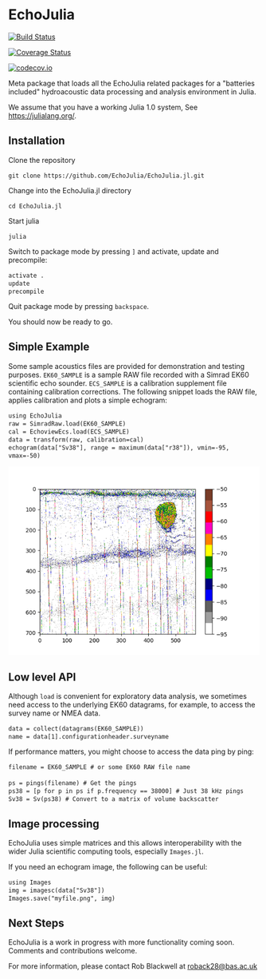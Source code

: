 # EchoJulia

[![Build Status](https://travis-ci.org/EchoJulia/EchoJulia.jl.svg?branch=master)](https://travis-ci.org/EchoJulia/EchoJulia.jl)

[![Coverage Status](https://coveralls.io/repos/EchoJulia/EchoJulia.jl/badge.svg?branch=master&service=github)](https://coveralls.io/github/EchoJulia/EchoJulia.jl?branch=master)

[![codecov.io](http://codecov.io/github/EchoJulia/EchoJulia.jl/coverage.svg?branch=master)](http://codecov.io/github/EchoJulia/EchoJulia.jl?branch=master)


Meta package that loads all the EchoJulia related packages for a
"batteries included" hydroacoustic data processing and analysis
environment in Julia.

We assume that you have a working Julia 1.0 system, See
https://julialang.org/.


## Installation

Clone the repository

	git clone https://github.com/EchoJulia/EchoJulia.jl.git

Change into the EchoJulia.jl directory

	cd EchoJulia.jl

Start julia

	julia

Switch to package mode by pressing `]` and activate, update and precompile:

	activate .
	update
	precompile

Quit package mode by pressing `backspace`.

You should now be ready to go.

## Simple Example

Some sample acoustics files are provided for demonstration and testing purposes. `EK60_SAMPLE` is a sample
RAW file recorded with a Simrad EK60 scientific echo sounder. `ECS_SAMPLE` is a calibration supplement file
containing calibration corrections. The following snippet loads the RAW file, applies calibration and plots
a simple echogram:


	using EchoJulia
	raw = SimradRaw.load(EK60_SAMPLE)
	cal = EchoviewEcs.load(ECS_SAMPLE)
	data = transform(raw, calibration=cal)
	echogram(data["Sv38"], range = maximum(data["r38"]), vmin=-95, vmax=-50)


![Echogram](doc/media/images/example.png)

<!-- ## Export to MATLAB -->

<!-- It is often desirable to export the data for further analysis. Note that the MATLAB MAT -->
<!-- file format is not a proprietary format, but a specialised HDF5 format. -->


<!-- 	Pkg.add("MAT") -->

<!-- 	using MAT -->
<!-- 	matwrite("myfile.mat", data) -->

## Low level API

Although `load` is convenient for exploratory data analysis, we
sometimes need access to the underlying EK60 datagrams, for example,
to access the survey name or NMEA data.


	data = collect(datagrams(EK60_SAMPLE))
	name = data[1].configurationheader.surveyname


If performance matters, you might choose to access the data ping by ping:

	filename = EK60_SAMPLE # or some EK60 RAW file name

	ps = pings(filename) # Get the pings
	ps38 = [p for p in ps if p.frequency == 38000] # Just 38 kHz pings
	Sv38 = Sv(ps38) # Convert to a matrix of volume backscatter

<!-- ## Histograms -->

<!-- Show a histogram of volume backscatter. -->

<!-- 	eghist(data["Sv38"])  -->

<!-- ![Histogram](doc/media/images/hist.png) -->

## Image processing

EchoJulia uses simple matrices and this allows interoperability with the wider
Julia scientific computing tools, especially `Images.jl`.

If you need an echogram image, the following can be useful:


	using Images
	img = imagesc(data["Sv38"])
	Images.save("myfile.png", img)


## Next Steps

EchoJulia is a work in progress with more functionality coming
soon. Comments and contributions welcome.

For more information, please contact Rob Blackwell at
roback28@bas.ac.uk
